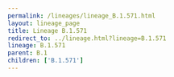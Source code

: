 ```yaml
---
permalink: /lineages/lineage_B.1.571.html
layout: lineage_page
title: Lineage B.1.571
redirect_to: ../lineage.html?lineage=B.1.571
lineage: B.1.571
parent: B.1
children: ['B.1.571']
---
```

